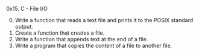 0x15. C - File I/O

0. Write a function that reads a text file and prints it to the POSIX standard output.
1. Create a function that creates a file.
2. Write a function that appends text at the end of a file.
3. Write a program that copies the content of a file to another file.
